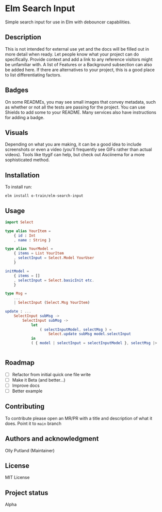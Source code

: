 # Elm Search Input

Simple search input for use in Elm with debouncer capabilities.

## Description

This is not intended for external use yet and the docs will be filled out in more detail when ready.
Let people know what your project can do specifically. Provide context and add a link to any reference visitors might be unfamiliar with. A list of Features or a Background subsection can also be added here. If there are alternatives to your project, this is a good place to list differentiating factors.

## Badges
On some READMEs, you may see small images that convey metadata, such as whether or not all the tests are passing for the project. You can use Shields to add some to your README. Many services also have instructions for adding a badge.

## Visuals
Depending on what you are making, it can be a good idea to include screenshots or even a video (you'll frequently see GIFs rather than actual videos). Tools like ttygif can help, but check out Asciinema for a more sophisticated method.

## Installation
To install run:

```bash
elm install o-train/elm-search-input
```

## Usage

```elm
import Select

type alias YourItem =
    { id : Int 
    , name : String }

type alias YourModel =
    { items = List YourItem
    , selectInput = Select.Model YourUser
    }

initModel =
    { items = [] 
    , selectInput = Select.basicInit etc.
    }

type Msg =
    ...
    | SelectInput (Select.Msg YourItem)

update : ...
    SelectInput subMsg ->
        SelectInput subMsg ->
            let
                ( selectInputModel, selectMsg ) =
                    Select.update subMsg model.selectInput
            in
            ( { model | selectInput = selectInputModel }, selectMsg |> Cmd.map SelectInput )
        
```

## Roadmap
- [ ] Refactor from initial quick one file write
- [ ] Make it Beta (and better...)
- [ ] Improve docs
- [ ] Better example

## Contributing
To contribute please open an MR/PR with a title and description of what it does. Point it to `main` branch

## Authors and acknowledgment
Olly Putland (Maintainer)

## License
MIT License

## Project status
Alpha
